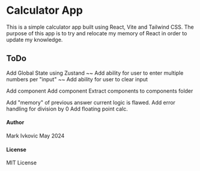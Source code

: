 # Calculator App

This is a simple calculator app built using React, Vite and Tailwind CSS. The purpose of this app is to try and relocate my memory of React in order to update my knowledge.

## ToDo

Add Global State using Zustand
~~ Add ability for user to enter multiple numbers per "input" ~~
Add ability for user to clear input

Add <Display /> component
Add <Buttons /> component
Extract components to components folder

Add "memory" of previous answer current logic is flawed.
Add error handling for division by 0
Add floating point calc.


#### Author
Mark Ivkovic
May 2024

#### License
MIT License
